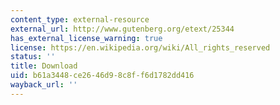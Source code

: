 ```yaml
---
content_type: external-resource
external_url: http://www.gutenberg.org/etext/25344
has_external_license_warning: true
license: https://en.wikipedia.org/wiki/All_rights_reserved
status: ''
title: Download
uid: b61a3448-ce26-46d9-8c8f-f6d1782dd416
wayback_url: ''
---
```

